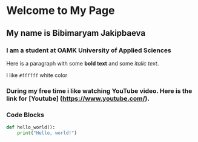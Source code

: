 # Welcome to My Page

## My name is Bibimaryam Jakipbaeva
### I am a student at OAMK University of Applied Sciences 

Here is a paragraph with some **bold text** and some *italic text*.

I like  `#ffffff` white color
### During my free time i like watching YouTube video. Here is the link for [Youtube] (https://www.youtube.com/).

### Code Blocks

```python
def hello_world():
    print("Hello, world!")

